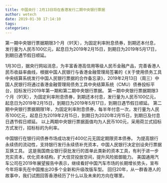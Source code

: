 ```yaml
---
title: 中国央行：2月13日将在香港发行二期中央银行票据
author: wetech
date: 2019-01-30 17:14:10
tags: 
categories: 
---
```

第一期中央银行票据期限3个月（91天），为固定利率附息债券，到期还本付息，发行量为人民币100亿元，起息日为2019年2月15日，到期日为2019年5月17日，到期日遇节假日顺延。
<!-- more -->
1月30日，据央行网站消息，为丰富香港高信用等级人民币金融产品，完善香港人民币收益率曲线，根据中国人民银行与香港金融管理局签署的《关于使用债务工具中央结算系统发行中国人民银行票据的合作备忘录》，2019年2月13日（周三）中国人民银行将通过香港金融管理局债务工具中央结算系统（CMU）债券投标平台，招标发行2019年第一期和第二期中央银行票据。
第一期中央银行票据期限3个月（91天），为固定利率附息债券，到期还本付息，发行量为人民币100亿元，起息日为2019年2月15日，到期日为2019年5月17日，到期日遇节假日顺延。
第二期中央银行票据期限1年，为固定利率附息债券，每半年付息一次，发行量为人民币100亿元，起息日为2019年2月15日，到期日为2020年2月15日，到期日及付息日遇节假日顺延。
以上两期中央银行票据面值均为人民币100元，采用荷兰式招标方式发行，招标标的为利率。
 
 
中国银行在银行间债券市场成功发行400亿元无固定期限资本债券。
为提高银行永续债的流动性，支持银行发行永续债补充资本，中国人民银行决定创设央行票据互换工具。
这是我国商业银行获批发行的首单此类新的资本工具，有利于进一步充实资本，优化资本结构，扩大信贷投放空间，提升风险抵御能力。
美国通用汽车公司在2019年展望报告中表示，继续看好中国汽车市场的长期增长势头，宣布今年将率先在中国推出20多个全新和升级改版车型。
回归20年，从一群香港人的故事中，我们试图回答香港经历了什么以及未来的方向在哪里。
